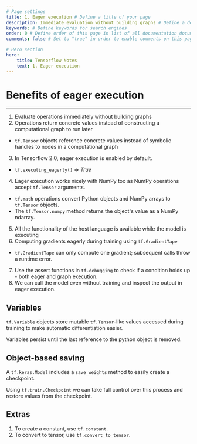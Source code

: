 ```yaml
---
# Page settings
title: 1. Eager execution # Define a title of your page
description: Immediate evaluation without building graphs # Define a description of your page
keywords: # Define keywords for search engines
order: 0 # Define order of this page in list of all documentation documents
comments: false # Set to "true" in order to enable comments on this page. Make sure you properly setup "disqus_forum_shortname" variable in "_config.yml"

# Hero section
hero:
    title: Tensorflow Notes
    text: 1. Eager execution
---
```


# Benefits of eager execution
---

1. Evaluate operations immediately without building graphs
2. Operations return concrete values instead of constructing a computational graph to run later
  * `tf.Tensor` objects reference concrete values instead of symbolic handles to nodes in a computational graph
3. In Tensorflow 2.0, eager execution is enabled by default.
  * `tf.executing_eagerly()` => *True*
4. Eager execution works nicely with NumPy too as NumPy operations accept `tf.Tensor` arguments.
  * `tf.math` operations convert Python objects and NumPy arrays to `tf.Tensor` objects.
  * The `tf.Tensor.numpy` method returns the object's value as a NumPy ndarray.
5. All the functionality of the host language is available while the model is executing
6. Computing gradients eagerly during training using `tf.GradientTape`
  * `tf.GradientTape` can only compute one gradient; subsequent calls throw a runtime error.
7. Use the assert functions in `tf.debugging` to check if a condition holds up - both eager and graph execution.
8. We can call the model even without training and inspect the output in eager execution.

## Variables

`tf.Variable` objects store mutable `tf.Tensor`-like values accessed during training to make automatic differentiation easier. 

Variables persist until the last reference to the python object is removed.

## Object-based saving

A `tf.keras.Model` includes a `save_weights` method to easily create a checkpoint.

Using `tf.train.Checkpoint` we can take full control over this process and restore values from the checkpoint.

## Extras

1. To create a constant, use `tf.constant`.
2. To convert to tensor, use `tf.convert_to_tensor`.